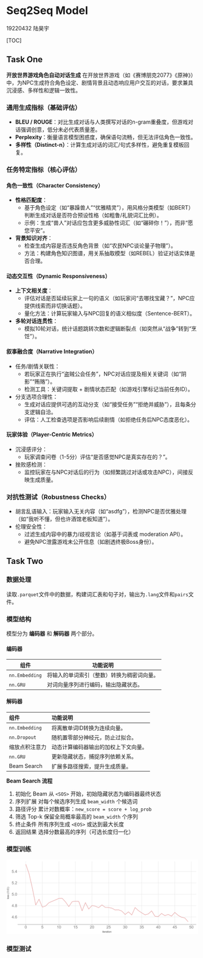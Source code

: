 # Seq2Seq Model

19220432 陆昊宇

[TOC]

## Task One

**开放世界游戏角色自动对话生成**
在开放世界游戏（如《赛博朋克2077》《原神》）中，为NPC生成符合角色设定、剧情背景且动态响应用户交互的对话，要求兼具沉浸感、多样性和逻辑一致性。

### 通用生成指标（基础评估） 
   - **BLEU / ROUGE**：对比生成对话与人类撰写对话的n-gram重叠度，但游戏对话强调创意，低分未必代表质量差。 
   - **Perplexity**：衡量语言模型困惑度，确保语句流畅，但无法评估角色一致性。 
   - **多样性（Distinct-n）**：计算生成对话的词汇/句式多样性，避免重复模板回复。 

### 任务特定指标（核心评估） 
#### 角色一致性（Character Consistency） 
   - **性格匹配度**： 
     - 基于角色设定（如“暴躁兽人”“优雅精灵”），用风格分类模型（如BERT）判断生成对话是否符合预设性格（如粗鲁/礼貌词汇比例）。 
     - 示例：生成“兽人”对话应包含更多威胁性词汇（如“碾碎你！”），而非“愿您平安”。 
   - **背景知识对齐**：
     - 检查生成内容是否违反角色背景（如“农民NPC谈论量子物理”）。 
     - 方法：构建角色知识图谱，用关系抽取模型（如REBEL）验证对话实体是否合理。 

#### 动态交互性（Dynamic Responsiveness） 
   - **上下文相关度**： 
     - 评估对话是否延续玩家上一句的语义（如玩家问“去哪找宝藏？”，NPC应提供线索而非切换话题）。 
     - 量化方法：计算玩家输入与NPC回复的语义相似度（Sentence-BERT）。 
   - **多轮对话连贯性**： 
     - 模拟10轮对话，统计话题跳转次数和逻辑断裂点（如突然从“战争”转到“烹饪”）。 

#### 叙事融合度（Narrative Integration） 
   - 任务/剧情关联性： 
     - 若玩家正在执行“盗贼公会任务”，NPC对话应提及相关关键词（如“阴影”“贿赂”）。 
     - 检测工具：关键词提取 + 剧情状态匹配（如游戏引擎标记当前任务ID）。 
   - 分支选项合理性： 
     - 生成对话应提供可选的互动分支（如“接受任务”“拒绝并威胁”），且每条分支逻辑自洽。 
     - 评估：人工检查选项是否影响后续剧情（如拒绝任务后NPC态度恶化）。 

#### 玩家体验（Player-Centric Metrics） 
   - 沉浸感评分： 
     - 玩家调查问卷（1-5分）评估“是否感觉NPC是真实存在的？”。 
   - 挫败感检测： 
     - 监控玩家在与NPC对话后的行为（如频繁跳过对话或攻击NPC），间接反映生成质量。 

### 对抗性测试（Robustness Checks） 
   - 胡言乱语输入：玩家输入无关内容（如“asdfg”），检测NPC是否优雅处理（如“我听不懂，但也许酒馆老板知道”）。 
   - 伦理安全性： 
     - 过滤生成内容中的暴力/歧视言论（如基于词表或 moderation API）。 
     - 避免NPC泄露游戏未公开信息（如剧透终极Boss身份）。 


## Task Two

### 数据处理

读取`.parquet`文件中的数据，构建词汇表和句子对，输出为`.lang`文件和`pairs`文件。

### 模型结构

模型分为 **编码器** 和 **解码器** 两个部分。

#### 编码器

| 组件               | 功能说明                               |
| ------------------ | ------------------------------------------ |
| `nn.Embedding` | 将输入的单词索引（整数）转换为稠密词向量。 |
| `nn.GRU`       | 对词向量序列进行编码，输出隐藏状态。       |

#### 解码器

| 组件     | 功能说明      |
| :----------------------- | :----------------------------------- |
| `nn.Embedding` | 将离散单词ID转换为连续向量。         |
| `nn.Dropout`  | 随机置零部分神经元，防止过拟合。     |
| 缩放点积注意力       | 动态计算编码器输出的加权上下文向量。 |
| `nn.GRU`        | 更新隐藏状态，捕捉序列依赖关系。     |
| Beam Search | 扩展多路径搜索，提升生成质量。       |

**Beam Search 流程**

1. 初始化 Beam  	 从 `<SOS>` 开始，初始隐藏状态为编码器最终状态 
2. 序列扩展                   对每个候选序列生成 `beam_width` 个候选词
3. 路径评分                   累计对数概率：`new_score = score + log_prob` 
4. 筛选 Top-k               保留全局概率最高的 `beam_width` 个序列 
5. 终止条件                   所有序列生成 `<EOS>` 或达到最大长度
6. 返回结果                   选择分数最高的序列（可选长度归一化）

### 模型训练

![loss](assets/loss.png)

### 模型测试

